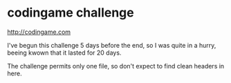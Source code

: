 codingame challenge
===================

http://codingame.com

I've begun this challenge 5 days before the end, so I was quite in a hurry,
beeing kwown that it lasted for 20 days.

The challenge permits only one file, so don't expect to find clean headers in here.
